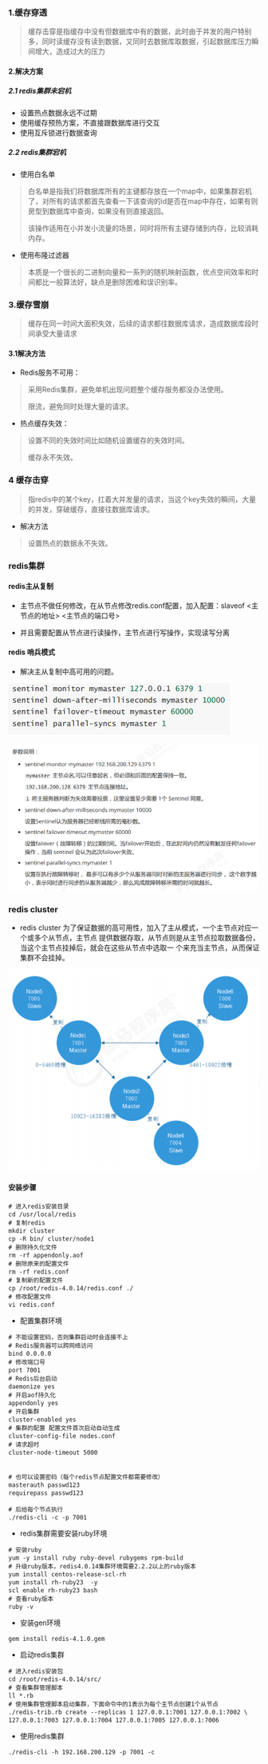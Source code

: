 ### 1.缓存穿透

> 缓存击穿是指缓存中没有但数据库中有的数据，此时由于并发的用户特别多，同时读缓存没有读到数据，又同时去数据库取数据，引起数据库压力瞬间增大，造成过大的压力

#### 2.解决方案

##### 2.1 redis集群未宕机

- 设置热点数据永远不过期
- 使用缓存预热方案，不直接跟数据库进行交互
- 使用互斥锁进行数据查询

##### 2.2 redis集群宕机

- 使用白名单
> 白名单是指我们将数据库所有的主键都存放在一个map中，如果集群宕机了，对所有的请求都首先查看一下该查询的id是否在map中存在，如果有则房型到数据库中查询，如果没有则直接返回。
>
> 该操作适用在小并发小流量的场景，同时将所有主键存储到内存，比较消耗内存。

- 使用布隆过滤器
> 本质是一个很长的二进制向量和一系列的随机映射函数，优点空间效率和时间都比一般算法好，缺点是删除困难和误识别率。

### 3.缓存雪崩

> 缓存在同一时间大面积失效，后续的请求都往数据库请求，造成数据库段时间承受大量请求

#### 3.1解决方法

- Redis服务不可用：
  
>  采用Redis集群，避免单机出现问题整个缓存服务都没办法使用。
>
>  限流，避免同时处理大量的请求。

-  热点缓存失效：
  
> 设置不同的失效时间比如随机设置缓存的失效时间。
> 
>  缓存永不失效。


### 4 缓存击穿

> 指redis中的某个key，扛着大并发量的请求，当这个key失效的瞬间，大量的并发，穿破缓存，直接往数据库请求。

- 解决方法

> 设置热点的数据永不失效。

### redis集群

#### redis主从复制

- 主节点不做任何修改，在从节点修改redis.conf配置，加入配置：slaveof <主节点的地址> <主节点的端口号>

- 并且需要配置从节点进行读操作，主节点进行写操作，实现读写分离

#### redis 哨兵模式

- 解决主从复制中高可用的问题。

![](redisImg/redis哨兵命令.PNG)

![](redisImg/redis哨兵命令参数详解.PNG)

### redis cluster

- redis cluster 为了保证数据的高可用性，加入了主从模式，一个主节点对应一个或多个从节点，主节点
提供数据存取，从节点则是从主节点拉取数据备份，当这个主节点挂掉后，就会在这些从节点中选取一
个来充当主节点，从而保证集群不会挂掉。

![](redisImg/redis%20cluster主从模式.PNG)

#### 安装步骤

```text
# 进入redis安装目录
cd /usr/local/redis
# 复制redis
mkdir cluster
cp -R bin/ cluster/node1
# 删除持久化文件
rm -rf appendonly.aof
# 删除原来的配置文件
rm -rf redis.conf
# 复制新的配置文件
cp /root/redis-4.0.14/redis.conf ./
# 修改配置文件
vi redis.conf
```

- 配置集群环境
```text
# 不能设置密码，否则集群启动时会连接不上
# Redis服务器可以跨网络访问
bind 0.0.0.0
# 修改端口号
port 7001
# Redis后台启动
daemonize yes
# 开启aof持久化
appendonly yes
# 开启集群
cluster-enabled yes
# 集群的配置 配置文件首次启动自动生成
cluster-config-file nodes.conf
# 请求超时
cluster-node-timeout 5000


# 也可以设置密码（每个redis节点配置文件都需要修改）
masterauth passwd123 
requirepass passwd123 

# 后给每个节点执行
./redis-cli -c -p 7001

```

- redis集群需要安装ruby环境

```text
# 安装ruby
yum -y install ruby ruby-devel rubygems rpm-build
# 升级ruby版本，redis4.0.14集群环境需要2.2.2以上的ruby版本
yum install centos-release-scl-rh
yum install rh-ruby23  -y
scl enable rh-ruby23 bash
# 查看ruby版本
ruby -v
```

- 安装gen环境
```text
gem install redis-4.1.0.gem
```

- 启动redis集群

```text
# 进入redis安装包
cd /root/redis-4.0.14/src/
# 查看集群管理脚本
ll *.rb
# 使用集群管理脚本启动集群，下面命令中的1表示为每个主节点创建1个从节点
./redis-trib.rb create --replicas 1 127.0.0.1:7001 127.0.0.1:7002 \
127.0.0.1:7003 127.0.0.1:7004 127.0.0.1:7005 127.0.0.1:7006
```

- 使用redis集群

```text
./redis-cli -h 192.168.200.129 -p 7001 -c
```
